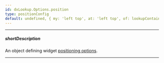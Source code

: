 ```yaml
---
id: dxLookup.Options.position
type: positionConfig
default: undefined, { my: 'left top', at: 'left top', of: lookupContainer } (Material)
---
```

---
##### shortDescription
An object defining widget [positioning options](/api-reference/50%20Common/Object%20Structures/positionConfig/positionConfig.md '/Documentation/ApiReference/Common/Object_Structures/positionConfig/').

---
